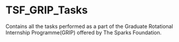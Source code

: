 # TSF_GRIP_Tasks
Contains all the tasks performed as a part of the Graduate Rotational Internship Programme(GRIP) offered by The Sparks Foundation.
